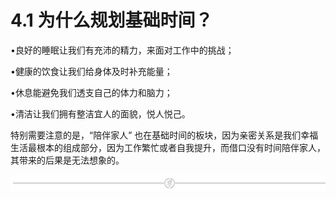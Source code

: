 # 4.1 为什么规划基础时间？

•良好的睡眠让我们有充沛的精力，来面对工作中的挑战；

•健康的饮食让我们给身体及时补充能量；

•休息能避免我们透支自己的体力和脑力；

•清洁让我们拥有整洁宜人的面貌，悦人悦己。

特别需要注意的是，“陪伴家人” 也在基础时间的板块，因为亲密关系是我们幸福生活最根本的组成部分，因为工作繁忙或者自我提升，而借口没有时间陪伴家人，其带来的后果是无法想象的。

![](img/e573a089fa5c69c53659d55b676d2c92.png)